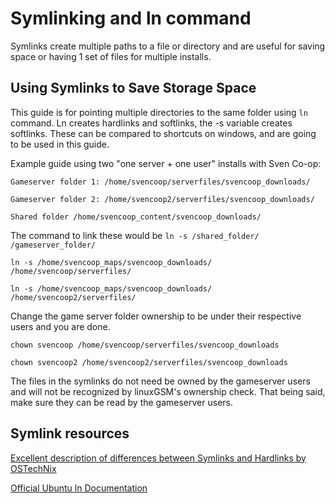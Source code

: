 # Symlinking and ln command

Symlinks create multiple paths to a file or directory and are useful for saving space or having 1 set of files for multiple installs.

## Using Symlinks to Save Storage Space

This guide is for pointing multiple directories to the same folder using `ln` command. Ln creates hardlinks and softlinks, the -s variable creates softlinks. These can be compared to shortcuts on windows, and are going to be used in this guide.

Example guide using two "one server + one user" installs with Sven Co-op:

`Gameserver folder 1: /home/svencoop/serverfiles/svencoop_downloads/`

`Gameserver folder 2: /home/svencoop2/serverfiles/svencoop_downloads/`

`Shared folder /home/svencoop_content/svencoop_downloads/`

The command to link these would be `ln -s /shared_folder/ /gameserver_folder/`

`ln -s /home/svencoop_maps/svencoop_downloads/ /home/svencoop/serverfiles/`

`ln -s /home/svencoop_maps/svencoop_downloads/ /home/svencoop2/serverfiles/`

Change the game server folder ownership to be under their respective users and you are done.

`chown svencoop /home/svencoop/serverfiles/svencoop_downloads`

`chown svencoop2 /home/svencoop2/serverfiles/svencoop_downloads`

The files in the symlinks do not need be owned by the gameserver users and will not be recognized by linuxGSM's ownership check. That being said, make sure they can be read by the gameserver users.

## Symlink resources

[Excellent description of differences between Symlinks and Hardlinks by OSTechNix](https://www.ostechnix.com/explaining-soft-link-and-hard-link-in-linux-with-examples/)

[Official Ubuntu ln Documentation](http://manpages.ubuntu.com/manpages/disco/man1/ln.1.html)
